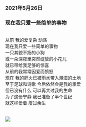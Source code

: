 ### 2021年5月26日
<h3>现在我只爱一些简单的事物</h3><br>
从前 我的爱复杂  动荡  <br>
现在我只爱一些简单的事物  <br>
一只其貌不扬的小狗  <br>
或一朵深夜里突然绽放的小花儿  <br>
就已带给我足够的惊喜  <br>
从前的我常常因爱而愤怒  <br>
现在 我的肝火已被雨水带入潮湿的土地  <br>
至于足球和诗歌 今后依然会是我的挚爱 <br> 
但已没有什么 可以再大过我的生命  <br>
为了这份宁静 我已准备了半个世纪  <br>
就这样爱着 度过余生  <br> <br> <br>
<img src="http://lc-zmyd2ubx.cn-n1.lcfile.com/4A8UNweBPPPEdbdznurS2k9w7x67Dc3T/contimg99.jpg">
